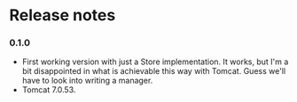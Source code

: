 Release notes
=============

### 0.1.0

* First working version with just a Store implementation.
  It works, but I'm a bit disappointed in what is achievable
  this way with Tomcat. Guess we'll have to look into 
  writing a manager.
* Tomcat 7.0.53.
